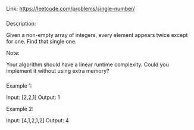 Link: https://leetcode.com/problems/single-number/
###
Description:

Given a non-empty array of integers, every element appears twice except for one. Find that single one.

Note:

Your algorithm should have a linear runtime complexity. Could you implement it without using extra memory?

###


Example 1:

Input: [2,2,1]
Output: 1

Example 2:

Input: [4,1,2,1,2]
Output: 4
